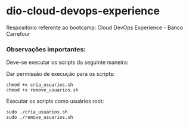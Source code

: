 # dio-cloud-devops-experience
Respositório referente ao bootcamp: Cloud DevOps Experience - Banco Carrefour

### Observações importantes:
Deve-se executar os scripts da seguinte maneira:

Dar permissão de execução para os scripts:

	chmod +x cria_usuarios.sh
	chmod +x remove_usuarios.sh

Executar os scripts como usuários root:

	sudo ./cria_usuarios.sh
	sudo ./remove_usuarios.sh

